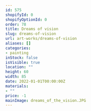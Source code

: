 ```yaml
---
id: 575
shopifyId: 0
shopifyOptionId: 0
order: 78
title: Dreams of vision
slug: dreams-of-vision
url: art-works/dreams-of-vision
aliases: []
categories:
- painting
inStock: false
isVisible: true
location: ""
height: 60
width: 85
date: 2022-01-01T00:00:00Z
materials:
- ""
price: -1
mainImage: dreams_of_the_vision.JPG
---
```

